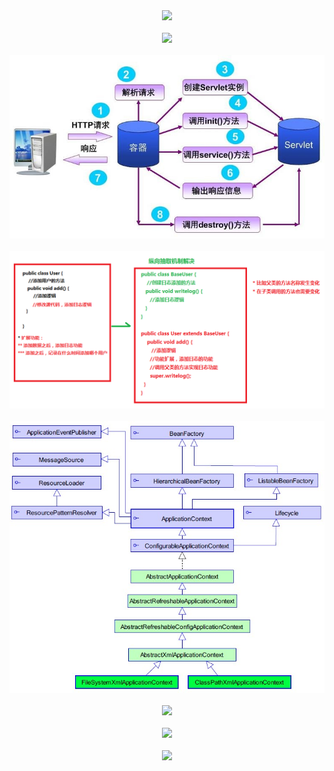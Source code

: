 <div align="center"> <img src="../pics/ java-init-order.png" width=""/></div><br/>


<div align="center"> <img src="../pics/Iterator-1.jpg" width=""/></div><br/>

<div align="center"> <img src="../pics/servlet-life-cycle.jpg" width=""/></div><br/>







<div align="center"> <img src="../pics/apo-c1.png" width=""/></div><br/>



<div align="center"> <img src="../pics/beanfactory.jpg" width=""/></div><br/>

<div align="center"> <img src="../pics/jdk1.7-drop-dead-1.png" width=""/></div><br/>
<div align="center"> <img src="../pics/hashmap-compare1" width=""/></div><br/>
<div align="center"> <img src="../pics/hashmap-compare2" width=""/></div><br/>





